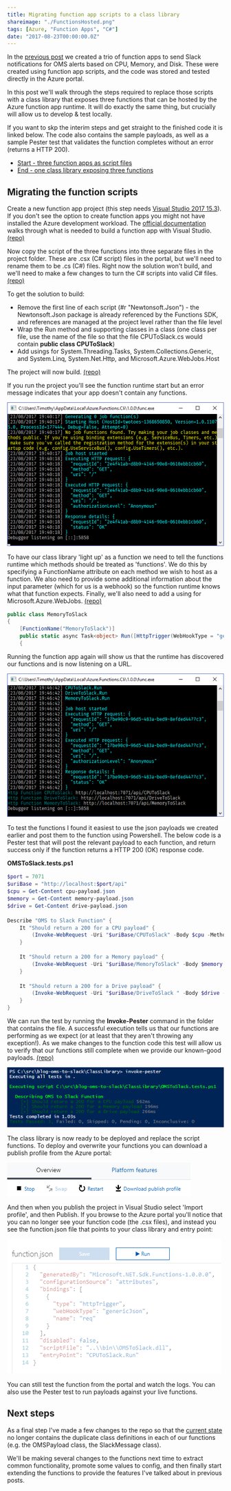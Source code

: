 ```yaml
---
title: Migrating function app scripts to a class library
shareimage: "./FunctionsHosted.png"
tags: [Azure, "Function Apps", "C#"]
date: "2017-08-23T00:00:00.0Z"
---
```


In the [previous post](/blog/2017/08/monitoring-disk-cpu-and-memory-with-oms) we created a trio of function apps to send Slack notifications for OMS alerts based on CPU, Memory, and Disk. These were created using function app scripts, and the code was stored and tested directly in the Azure portal.

In this post we'll walk through the steps required to replace those scripts with a class library that exposes three functions that can be hosted by the Azure function app runtime. It will do exactly the same thing, but crucially will allow us to develop & test locally.

If you want to skp the interim steps and get straight to the finished code it is linked below. The code also contains the sample payloads, as well as a sample Pester test that validates the function completes without an error (returns a HTTP 200).

- [Start - three function apps as script files](https://github.com/taddison/blog-oms-to-slack/tree/138cd510adb2ceee5aaa272507d797a7aaf27b7c)
- [End - one class library exposing three functions](https://github.com/taddison/blog-oms-to-slack/tree/master/ClassLibrary)

<!--more-->

## Migrating the function scripts

Create a new function app project (this step needs [Visual Studio 2017 15.3](https://www.visualstudio.com/downloads/)). If you don't see the option to create function apps you might not have installed the Azure development workload. The [official documentation](https://docs.microsoft.com/en-us/azure/azure-functions/functions-create-your-first-function-visual-studio) walks through what is needed to build a function app with Visual Studio. [(repo)](https://github.com/taddison/blog-oms-to-slack/tree/7b2955dcac59aa905583056b71bb379ce07d73de/ClassLibrary)

Now copy the script of the three functions into three separate files in the project folder. These are .csx (C# script) files in the portal, but we'll need to rename them to be .cs (C#) files. Right now the solution won't build, and we'll need to make a few changes to turn the C# scripts into valid C# files. [(repo)](https://github.com/taddison/blog-oms-to-slack/tree/1fbb49e6ba41bbf982041a965b1b4cd96b6dd09c/ClassLibrary/OMSToSlack)

To get the solution to build:

- Remove the first line of each script (#r "Newtonsoft.Json") - the Newtonsoft.Json package is already referenced by the Functions SDK, and references are managed at the project level rather than the file level
- Wrap the Run method and supporting classes in a class (one class per file, use the name of the file so that the file CPUToSlack.cs would contain **public class CPUToSlack**)
- Add usings for System.Threading.Tasks, System.Collections.Generic, and System.Linq, System.Net.Http, and Microsoft.Azure.WebJobs.Host

The project will now build. [(repo)](https://github.com/taddison/blog-oms-to-slack/tree/cc777ed70f349e02f06ba19b8a85af90b7bde63f/ClassLibrary/OMSToSlack)

If you run the project you'll see the function runtime start but an error message indicates that your app doesn't contain any functions.

![No Function Found](./NoFunctionFound.png)

To have our class library 'light up' as a function we need to tell the functions runtime which methods should be treated as 'functions'. We do this by specifying a FunctionName attribute on each method we wish to host as a function. We also need to provide some additional information about the input parameter (which for us is a webhook) so the function runtime knows what that function expects. Finally, we'll also need to add a using for Microsoft.Azure.WebJobs. [(repo)](https://github.com/taddison/blog-oms-to-slack/tree/a3a884b31d060557abc17ea1d28539f177d0fd82/ClassLibrary/OMSToSlack)

```csharp
public class MemoryToSlack
{
    [FunctionName("MemoryToSlack")]
    public static async Task<object> Run([HttpTrigger(WebHookType = "genericJson")]HttpRequestMessage req, TraceWriter log)
    {
```

Running the function app again will show us that the runtime has discovered our functions and is now listening on a URL.

![Function Found](./FunctionsHosted.png)

To test the functions I found it easiest to use the json payloads we created earlier and post them to the function using Powershell. The below code is a Pester test that will post the relevant payload to each function, and return success only if the function returns a HTTP 200 (OK) response code.

**OMSToSlack.tests.ps1**

```powershell
$port = 7071
$uriBase = "http://localhost:$port/api"
$cpu = Get-Content cpu-payload.json
$memory = Get-Content memory-payload.json
$drive = Get-Content drive-payload.json

Describe "OMS to Slack Function" {
    It "Should return a 200 for a CPU payload" {
        (Invoke-WebRequest -Uri "$uriBase/CPUToSlack" -Body $cpu -Method Post -ContentType "text/json").StatusCode | Should Be 200
    }

    It "Should return a 200 for a Memory payload" {
        (Invoke-WebRequest -Uri "$uriBase/MemoryToSlack" -Body $memory -Method Post -ContentType "text/json").StatusCode | Should Be 200
    }

    It "Should return a 200 for a Drive payload" {
        (Invoke-WebRequest -Uri "$uriBase/DriveToSlack " -Body $drive -Method Post -ContentType "text/json").StatusCode | Should Be 200
    }
}
```

We can run the test by running the **Invoke-Pester** command in the folder that contains the file. A successful execution tells us that our functions are performing as we expect (or at least that they aren't throwing any exception!). As we make changes to the function code this test will allow us to verify that our functions still complete when we provide our known-good payloads. [(repo)](https://github.com/taddison/blog-oms-to-slack/tree/442be35935326ab7c394175d9ccbea281dc133b1/ClassLibrary)

![Pester Test Success](./PesterTestSuccess.png)

The class library is now ready to be deployed and replace the script functions. To deploy and overwrite your functions you can download a publish profile from the Azure portal:

![Download Publish Profile](./DownloadPublishProfile.png)

And then when you publish the project in Visual Studio select 'Import profile', and then Publish. If you browse to the Azure portal you'll notice that you can no longer see your function code (the .csx files), and instead you see the function.json file that points to your class library and entry point:

![Function JSON](./FunctionJson.png)

You can still test the function from the portal and watch the logs. You can also use the Pester test to run payloads against your live functions.

## Next steps

As a final step I've made a few changes to the repo so that the [current state](https://github.com/taddison/blog-oms-to-slack/tree/18366b12d66a35b59f5f1aa0bf7175011a02adde/ClassLibrary) no longer contains the duplicate class definitions in each of our functions (e.g. the OMSPayload class, the SlackMessage class).

We'll be making several changes to the functions next time to extract common functionality, promote some values to config, and then finally start extending the functions to provide the features I've talked about in previous posts.
